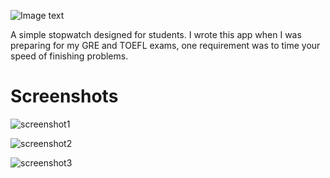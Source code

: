 ![Image text](stopwatch.png)

A simple stopwatch designed for students. I wrote this app when I was preparing for my GRE and TOEFL exams, one requirement was to time your speed of finishing problems.

# Screenshots

![screenshot1](screenshots/1.jpg)

![screenshot2](screenshots/2.jpg)

![screenshot3](screenshots/3.jpg)

